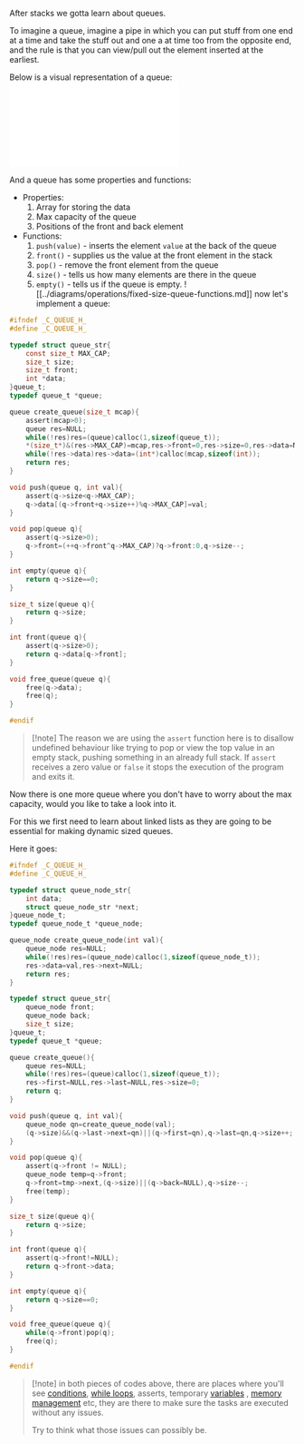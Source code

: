 After stacks we gotta learn about queues.

To imagine a queue, imagine a pipe in which you can put stuff from one end at a time and take the stuff out and one a at time too from the opposite end, and the rule is that you can view/pull out the element inserted at the earliest.

Below is a visual representation of a queue:
![queue](../diagrams/queue.md)

And a queue has some properties and functions:
- Properties:
	1. Array for storing the data
	2. Max capacity of the queue
	3. Positions of the front and back element
- Functions:
	1. `push(value)` - inserts the element `value` at the back of the queue
	2. `front()` - supplies us the value at the front element in the stack
	3. `pop()` - remove the front element from the queue
	4. `size()` - tells us how many elements are there in the queue
	5. `empty()` - tells us if the queue is empty.
![[../diagrams/operations/fixed-size-queue-functions.md]]
now let's implement a queue:

```c
#ifndef _C_QUEUE_H_
#define _C_QUEUE_H_

typedef struct queue_str{
	const size_t MAX_CAP;
	size_t size;
	size_t front;
	int *data;
}queue_t;
typedef queue_t *queue;

queue create_queue(size_t mcap){
	assert(mcap>0);
	queue res=NULL;
	while(!res)res=(queue)calloc(1,sizeof(queue_t));
	*(size_t*)&(res->MAX_CAP)=mcap,res->front=0,res->size=0,res->data=NULL;
	while(!res->data)res->data=(int*)calloc(mcap,sizeof(int));
	return res;
}

void push(queue q, int val){
	assert(q->size<q->MAX_CAP);
	q->data[(q->front+q->size++)%q->MAX_CAP]=val;
}

void pop(queue q){
	assert(q->size>0);
	q->front=(++q->front^q->MAX_CAP)?q->front:0,q->size--;
}

int empty(queue q){
	return q->size==0;
}

size_t size(queue q){
	return q->size;
}

int front(queue q){
	assert(q->size>0);
	return q->data[q->front];
}

void free_queue(queue q){
	free(q->data);
	free(q);
}

#endif
```

> [!note] The reason we are using the `assert` function here is to disallow undefined behaviour like trying to pop or view the top value in an empty stack, pushing something in an already full stack. If `assert` receives a zero value or `false` it stops the execution of the program and exits it.

Now there is one more queue where you don't have to worry about the max capacity, would you like to take a look into it.

For this we first need to learn about linked lists as they are going to be essential for making dynamic sized queues. 

Here it goes:

```c
#ifndef _C_QUEUE_H_
#define _C_QUEUE_H_

typedef struct queue_node_str{
	int data;
	struct queue_node_str *next; 
}queue_node_t;
typedef queue_node_t *queue_node;

queue_node create_queue_node(int val){
	queue_node res=NULL;
	while(!res)res=(queue_node)calloc(1,sizeof(queue_node_t));
	res->data=val,res->next=NULL;
	return res;
}

typedef struct queue_str{
	queue_node front;
	queue_node back;
	size_t size;
}queue_t;
typedef queue_t *queue;

queue create_queue(){
	queue res=NULL;
	while(!res)res=(queue)calloc(1,sizeof(queue_t));
	res->first=NULL,res->last=NULL,res->size=0;
	return q;
}

void push(queue q, int val){
	queue_node qn=create_queue_node(val);
	(q->size)&&(q->last->next=qn)||(q->first=qn),q->last=qn,q->size++;
}

void pop(queue q){
	assert(q->front != NULL);
	queue_node temp=q->front;
	q->front=tmp->next,(q->size)||(q->back=NULL),q->size--;
	free(temp);
}

size_t size(queue q){
	return q->size;
}

int front(queue q){
	assert(q->front!=NULL);
	return q->front->data;
}

int empty(queue q){
	return q->size==0;
}

void free_queue(queue q){
	while(q->front)pop(q);
	free(q);
}

#endif
```

> [!note] in both pieces of codes above, there are places where you'll see [conditions](../control-flow/conditionality.md), [while loops](../control-flow/loops.md), asserts, temporary [variables](../topics/data-types-vars.md) , [memory management](../topics/memory.md) etc, they are there to make sure the tasks are executed without any issues.
> 
> Try to think what those issues can possibly be.
